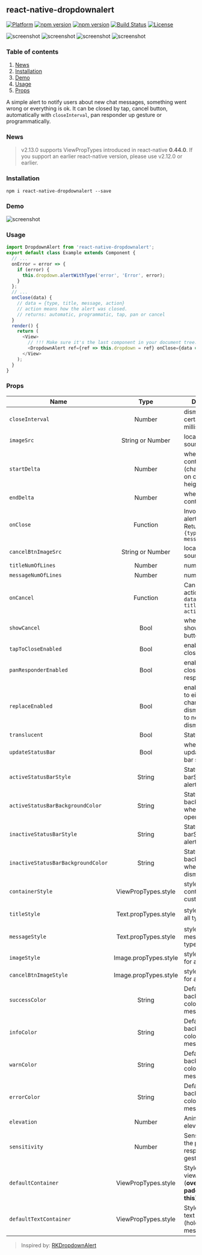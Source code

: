 ## react-native-dropdownalert

[![Platform](https://img.shields.io/badge/platform-react--native-lightgrey.svg)](http://facebook.github.io/react-native/)
[![npm version](http://img.shields.io/npm/v/react-native-dropdownalert.svg)](https://www.npmjs.com/package/react-native-dropdownalert)
[![npm version](http://img.shields.io/npm/dm/react-native-dropdownalert.svg)](https://www.npmjs.com/package/react-native-dropdownalert)
[![Build Status](https://travis-ci.org/testshallpass/react-native-dropdownalert.svg?branch=master)](https://travis-ci.org/testshallpass/react-native-dropdownalert)
[![License](https://img.shields.io/badge/license-MIT-blue.svg)](https://raw.github.com/testshallpass/react-native-dropdownalert/master/LICENSE)

![screenshot](https://raw.github.com/testshallpass/react-native-dropdownalert/master/screenshots/info.png) ![screenshot](https://raw.github.com/testshallpass/react-native-dropdownalert/master/screenshots/warning.png) ![screenshot](https://raw.github.com/testshallpass/react-native-dropdownalert/master/screenshots/error.png) ![screenshot](https://raw.github.com/testshallpass/react-native-dropdownalert/master/screenshots/success.png)

### Table of contents
1. [News](#news)
2. [Installation](#installation)
3. [Demo](#demo)
4. [Usage](#usage)
5. [Props](#props)

A simple alert to notify users about new chat messages, something went wrong or everything is ok. It can be closed by tap, cancel button, automatically with `closeInterval`, pan responder up gesture or programmatically. 

### News
> v2.13.0 supports ViewPropTypes introduced in react-native **0.44.0**. If you support an earlier react-native version, please use v2.12.0 or earlier.

### Installation
```
npm i react-native-dropdownalert --save
```

### Demo
![screenshot](https://raw.github.com/testshallpass/react-native-dropdownalert/master/screenshots/demo.gif)

### Usage
```javascript
import DropdownAlert from 'react-native-dropdownalert';
export default class Example extends Component {
  // ...
  onError = error => {
    if (error) {
      this.dropdown.alertWithType('error', 'Error', error);
    }
  };
  // ...
  onClose(data) {
    // data = {type, title, message, action}
    // action means how the alert was closed.
    // returns: automatic, programmatic, tap, pan or cancel
  }
  render() {
    return (
      <View>
        // !!! Make sure it's the last component in your document tree.
        <DropdownAlert ref={ref => this.dropdown = ref} onClose={data => this.onClose(data)} />
      </View>
    );
  }
}
```

### Props
| Name | Type | Description | Default |
| ---- | :---: | --- | --- |
| ```closeInterval``` | Number  | dismiss alert at a certain time in milliseconds | 4000
| ```imageSrc``` | String or Number  | local or network source | null
| ```startDelta``` | Number  | where the container starts (changes based on container height onLayout) | -100
| ```endDelta``` | Number  | where the container ends | 0
| ```onClose``` | Function  | Invoked when alert is closed Returns: ```data = {type, title, message, action}```  | null
| ```cancelBtnImageSrc``` | String or Number | local or network source | ```require('./assets/cancel.png')``` |
| ```titleNumOfLines``` | Number  | number of lines | 1
| ```messageNumOfLines``` | Number  | number of lines | 3
| ```onCancel``` | Function  | Cancel button action. Returns: ```data = {type, title, message, action}``` | null
| ```showCancel``` | Bool  | whether or not to show cancel button | false
| ```tapToCloseEnabled``` | Bool  | enable/disable close with tap | true
| ```panResponderEnabled``` | Bool  | enable/disable close with pan responder | true
| ```replaceEnabled``` | Bool  | enables the alert to either state change without dismissal or go to next alert with dismissal | true
| ```translucent``` | Bool  | StatusBar prop  | false
| ```updateStatusBar``` | Bool  | whether or not to update status bar styles  | true
| ```activeStatusBarStyle``` | String  | StatusBar barStyle when alert is open | `light-content`
| ```activeStatusBarBackgroundColor``` | String | StatusBar backgroundColor when alert is open | It takes on the backgroundColor of alert if predefined else default or provided prop
| ```inactiveStatusBarStyle``` | String  | StatusBar barStyle when alert dismisses | `StatusBar._defaultProps.barStyle.value`
| ```inactiveStatusBarBackgroundColor``` | String  | StatusBar backgroundColor when alert dismisses | `StatusBar._defaultProps.backgroundColor.value`
| ```containerStyle``` | ViewPropTypes.style  | styles for container for custom type only | ```{ padding: 16, flexDirection: 'row' }```
| ```titleStyle``` | Text.propTypes.style  | styles for title for all types | ```{       fontSize: 16, textAlign: 'left', fontWeight: 'bold', color: 'white', backgroundColor: 'transparent' }```
| ```messageStyle``` | Text.propTypes.style  | styles for message for all types | ```{ fontSize: 14, textAlign: 'left', fontWeight: 'bold', color: 'white', backgroundColor: 'transparent' }```
| ```imageStyle``` | Image.propTypes.style  | styles for image for all types | ```{    padding: 8, width: 36, height: 36, alignSelf: 'center' }```
| ```cancelBtnImageStyle``` | Image.propTypes.style  | styles for image for all types | ```{    padding: 8, width: 36, height: 36, alignSelf: 'center' }```
| ```successColor``` | String  | Default background color of success message | #32A54A
| ```infoColor``` | String  | Default background color of info message | #2B73B6
| ```warnColor``` | String  | Default background color of warn message | #cd853f
| ```errorColor``` | String  | Default background color of error message | #cc3232
| ```elevation``` | Number  | Animated.View elevation | 1
| ```sensitivity``` | Number  | Sensitivity for the pan responder up gesture | 20
| ```defaultContainer``` | ViewPropTypes.style  | Style for inner view container (**override paddingTop with this**) | ```{ padding: 8, paddingTop: IS_ANDROID ? 0 : 20, flexDirection: 'row' } ```
| ```defaultTextContainer``` | ViewPropTypes.style  | Style for inner text container (holds title and message) | ```{ flex: 1, padding: 8 }```

> Inspired by: [RKDropdownAlert](https://github.com/cwRichardKim/RKDropdownAlert)

